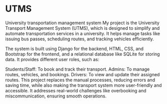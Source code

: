 # UTMS
University transportation management system
My project is the University Transport Management System (UTMS), which is designed to simplify and automate transportation services in a university. It helps manage tasks like issuing bus passes, scheduling routes, and tracking vehicles efficiently.

The system is built using Django for the backend, HTML, CSS, and Bootstrap for the frontend, and a relational database like SQLite for storing data. It provides different user roles, such as:

Students/Staff: To book and track their transport.
Admins: To manage routes, vehicles, and bookings.
Drivers: To view and update their assigned routes.
This project replaces the manual processes, reducing errors and saving time, while also making the transport system more user-friendly and accessible. It addresses real-world challenges like overbooking and miscommunication, ensuring smooth operations.
